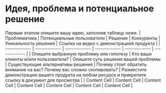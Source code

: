 # Идея, проблема и потенциальное решение

Первым этапом опишите вашу идею, заполнив таблицу ниже. 
| Проблематика | Потенциальные пользователи | Решение | Конкуренты | Уникальность решения | Ссылка на видео с демонстрацией продукта |
| ------------- | ------------- | ------------- | ------------- | ------------- |  ------------- |
| Опишите выбранную проблему или гипотезу | Кто ваши клиенты и/или пользователи?  | Опишите суть решения вашей проблемы | Существующие альтернативы решения | Почему стоит обратить внимание на вас? Почему вас сложно скопировать?  | Разместите демонстрацию вашего продукта на любом ресурсе и прикрепите ссылку в документ для просмотра | 
| Content Cell  | Content Cell  | Content Cell | Content Cell | Content Cell | Content Cell | Content Cell |